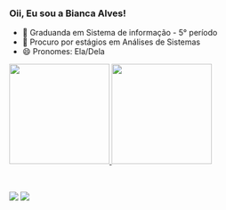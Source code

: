 ### Oii, Eu sou a Bianca Alves!


- 🌱 Graduanda em Sistema de informação - 5° período
- 🤔 Procuro por estágios em Análises de Sistemas
- 😄 Pronomes: Ela/Dela

<div>
  <a href="https://github.com/BiahAraujo">
  <img height="180em" src="https://github-readme-stats.vercel.app/api?username=BiahAraujo&show_icons=true&theme=midnight-purple&include_all_commits=true&count_private=true"/>
  <img height="180em" src="https://github-readme-stats.vercel.app/api/top-langs/?username=BiahAraujo&layout=compact&langs_count=7&theme=midnight-purple"/>
</div>
<div style="display: inline_block"><br>
  
  ##
  
 <div>
  <a href = "mailto:biah.alves02@gmail.com"><img src="https://img.shields.io/badge/-Gmail-%23333?style=for-the-badge&logo=gmail&logoColor=white" target="_blank"></a>
  <a href="https://www.linkedin.com/in/bianca-alves-araujo-5bb71a201" target="_blank"><img src="https://img.shields.io/badge/-LinkedIn-%230077B5?style=for-the-badge&logo=linkedin&logoColor=white" target="_blank"></a> 
</div>
